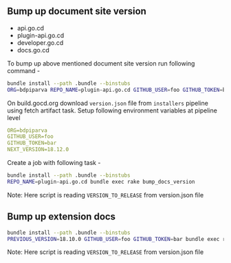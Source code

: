 ## Bump up document site version

- api.go.cd
- plugin-api.go.cd
- developer.go.cd
- docs.go.cd

To bump up above mentioned document site version run following command -

```bash
bundle install --path .bundle --binstubs
ORG=bdpiparva REPO_NAME=plugin-api.go.cd GITHUB_USER=foo GITHUB_TOKEN=bar NEXT_VERSION=18.12.0 VERSION_TO_RELEASE=18.11.0 bundle exec rake bump_docs_version
```

On build.gocd.org download `version.json` file from `installers` pipeline using fetch artifact task. Setup following environment variables at pipeline level

```yaml
ORG=bdpiparva 
GITHUB_USER=foo 
GITHUB_TOKEN=bar 
NEXT_VERSION=18.12.0 
```

Create a job with following task -

```bash
bundle install --path .bundle --binstubs
REPO_NAME=plugin-api.go.cd bundle exec rake bump_docs_version
```

Note: Here script is reading `VERSION_TO_RELEASE` from version.json file 

## Bump up extension docs

```bash
bundle install --path .bundle --binstubs
PREVIOUS_VERSION=18.10.0 GITHUB_USER=foo GITHUB_TOKEN=bar bundle exec rake bump_extensions_doc_version
```

Note: Here script is reading `VERSION_TO_RELEASE` from version.json file 
